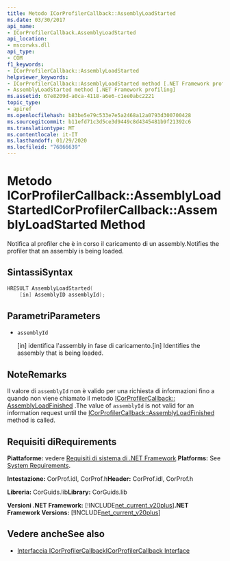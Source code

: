 ```yaml
---
title: Metodo ICorProfilerCallback::AssemblyLoadStarted
ms.date: 03/30/2017
api_name:
- ICorProfilerCallback.AssemblyLoadStarted
api_location:
- mscorwks.dll
api_type:
- COM
f1_keywords:
- ICorProfilerCallback::AssemblyLoadStarted
helpviewer_keywords:
- ICorProfilerCallback::AssemblyLoadStarted method [.NET Framework profiling]
- AssemblyLoadStarted method [.NET Framework profiling]
ms.assetid: 67e8209d-a0ca-4118-a6e6-c1ee0abc2221
topic_type:
- apiref
ms.openlocfilehash: b83be5e79c533e7e5a2468a12a0793d300700428
ms.sourcegitcommit: b11efd71c3d5ce3d9449c8d4345481b9f21392c6
ms.translationtype: MT
ms.contentlocale: it-IT
ms.lasthandoff: 01/29/2020
ms.locfileid: "76866639"
---
```

# <a name="icorprofilercallbackassemblyloadstarted-method"></a><span data-ttu-id="116c8-102">Metodo ICorProfilerCallback::AssemblyLoadStarted</span><span class="sxs-lookup"><span data-stu-id="116c8-102">ICorProfilerCallback::AssemblyLoadStarted Method</span></span>
<span data-ttu-id="116c8-103">Notifica al profiler che è in corso il caricamento di un assembly.</span><span class="sxs-lookup"><span data-stu-id="116c8-103">Notifies the profiler that an assembly is being loaded.</span></span>  
  
## <a name="syntax"></a><span data-ttu-id="116c8-104">Sintassi</span><span class="sxs-lookup"><span data-stu-id="116c8-104">Syntax</span></span>  
  
```cpp  
HRESULT AssemblyLoadStarted(  
    [in] AssemblyID assemblyId);  
```  
  
## <a name="parameters"></a><span data-ttu-id="116c8-105">Parametri</span><span class="sxs-lookup"><span data-stu-id="116c8-105">Parameters</span></span>

- `assemblyId`

  <span data-ttu-id="116c8-106">\[in] identifica l'assembly in fase di caricamento.</span><span class="sxs-lookup"><span data-stu-id="116c8-106">\[in] Identifies the assembly that is being loaded.</span></span>

## <a name="remarks"></a><span data-ttu-id="116c8-107">Note</span><span class="sxs-lookup"><span data-stu-id="116c8-107">Remarks</span></span>  
 <span data-ttu-id="116c8-108">Il valore di `assemblyId` non è valido per una richiesta di informazioni fino a quando non viene chiamato il metodo [ICorProfilerCallback:: AssemblyLoadFinished](icorprofilercallback-assemblyloadfinished-method.md) .</span><span class="sxs-lookup"><span data-stu-id="116c8-108">The value of `assemblyId` is not valid for an information request until the [ICorProfilerCallback::AssemblyLoadFinished](icorprofilercallback-assemblyloadfinished-method.md) method is called.</span></span>  
  
## <a name="requirements"></a><span data-ttu-id="116c8-109">Requisiti di</span><span class="sxs-lookup"><span data-stu-id="116c8-109">Requirements</span></span>  
 <span data-ttu-id="116c8-110">**Piattaforme:** vedere [Requisiti di sistema di .NET Framework](../../../../docs/framework/get-started/system-requirements.md).</span><span class="sxs-lookup"><span data-stu-id="116c8-110">**Platforms:** See [System Requirements](../../../../docs/framework/get-started/system-requirements.md).</span></span>  
  
 <span data-ttu-id="116c8-111">**Intestazione:** CorProf.idl, CorProf.h</span><span class="sxs-lookup"><span data-stu-id="116c8-111">**Header:** CorProf.idl, CorProf.h</span></span>  
  
 <span data-ttu-id="116c8-112">**Libreria:** CorGuids.lib</span><span class="sxs-lookup"><span data-stu-id="116c8-112">**Library:** CorGuids.lib</span></span>  
  
 <span data-ttu-id="116c8-113">**Versioni .NET Framework:** [!INCLUDE[net_current_v20plus](../../../../includes/net-current-v20plus-md.md)]</span><span class="sxs-lookup"><span data-stu-id="116c8-113">**.NET Framework Versions:** [!INCLUDE[net_current_v20plus](../../../../includes/net-current-v20plus-md.md)]</span></span>  
  
## <a name="see-also"></a><span data-ttu-id="116c8-114">Vedere anche</span><span class="sxs-lookup"><span data-stu-id="116c8-114">See also</span></span>

- [<span data-ttu-id="116c8-115">Interfaccia ICorProfilerCallback</span><span class="sxs-lookup"><span data-stu-id="116c8-115">ICorProfilerCallback Interface</span></span>](icorprofilercallback-interface.md)
